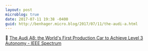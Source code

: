 ```yaml
---
layout: post
microblog: true
date: 2017-07-11 19:38 -0400
guid: http://benhager.micro.blog/2017/07/11/the-audi-a.html
---
```

🚗 [The Audi A8: the World's First Production Car to Achieve Level 3 Autonomy - IEEE Spectrum](http://spectrum.ieee.org/cars-that-think/transportation/self-driving/the-audi-a8-the-worlds-first-production-car-to-achieve-level-3-autonomy)
